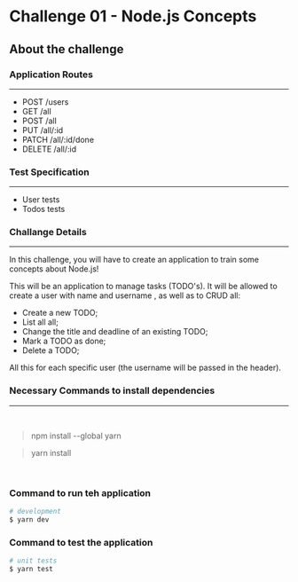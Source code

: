 # Challenge 01 - Node.js Concepts

## About the challenge

### Application Routes
---

* POST /users
* GET /all
* POST /all
* PUT /all/:id
* PATCH /all/:id/done
* DELETE /all/:id

### Test Specification
---

* User tests
* Todos tests

### Challange Details
---

In this challenge, you will have to create an application to train some concepts about Node.js!

This will be an application to manage tasks (TODO's). It will be allowed to create a user with name and username , as well as to CRUD all:

* Create a new TODO;
* List all all;
* Change the title and deadline of an existing TODO;
* Mark a TODO as done;
* Delete a TODO;

All this for each specific user (the username will be passed in the header).


### Necessary Commands to install dependencies
---

<br>

> npm install --global yarn

> yarn install


<br>

### Command to run teh application

```bash
# development
$ yarn dev
```

### Command to test the application

```bash
# unit tests
$ yarn test